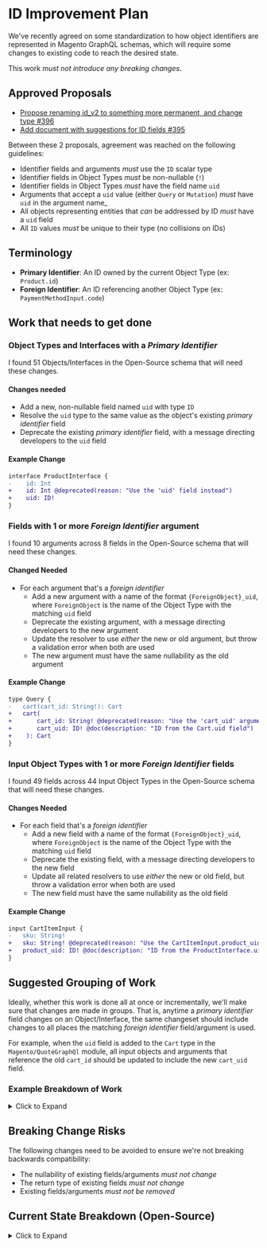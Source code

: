 # ID Improvement Plan

We've recently agreed on some standardization to how object identifiers are represented in Magento GraphQL schemas, which will require some changes to existing code to reach the desired state.

This work _must not introduce any breaking changes_.

## Approved Proposals

- [Propose renaming id_v2 to something more permanent, and change type #396](https://github.com/magento/architecture/pull/396)
- [Add document with suggestions for ID fields #395](https://github.com/magento/architecture/pull/395)

Between these 2 proposals, agreement was reached on the following guidelines:

- Identifier fields and arguments _must_ use the `ID` scalar type
- Identifier fields in Object Types _must_ be non-nullable (`!`)
- Identifier fields in Object Types _must_ have the field name `uid`
- Arguments that accept a `uid` value (either `Query` or `Mutation`) _must_ have `uid` in the argument name_
- All objects representing entities that _can_ be addressed by ID _must_ have a `uid` field
- All `ID` values _must_ be unique to their type (no collisions on IDs)

## Terminology
- **Primary Identifier**: An ID owned by the current Object Type (ex: `Product.id`)
- **Foreign Identifier**: An ID referencing another Object Type (ex: `PaymentMethodInput.code`)

## Work that needs to get done

### Object Types and Interfaces with a _Primary Identifier_

I found 51 Objects/Interfaces in the Open-Source schema that will need these changes.

#### Changes needed
- Add a new, non-nullable field named `uid` with type `ID`
- Resolve the `uid` type to the same value as the object's existing _primary identifier_ field
- Deprecate the existing _primary identifier_ field, with a message directing developers to the `uid` field

#### Example Change
```diff
interface ProductInterface {
-    id: Int
+    id: Int @deprecated(reason: "Use the 'uid' field instead")
+    uid: ID!
}
```

### Fields with 1 or more _Foreign Identifier_ argument

I found 10 arguments across 8 fields in the Open-Source schema that will need these changes.

#### Changed Needed
- For each argument that's a _foreign identifier_
    - Add a new argument with a name of the format `{ForeignObject}_uid`, where `ForeignObject` is the name of the Object Type with the matching `uid` field
    - Deprecate the existing argument, with a message directing developers to the new argument
    - Update the resolver to use _either_ the new or old argument, but throw a validation error when both are used
    - The new argument must have the same nullability as the old argument

#### Example Change
```diff
type Query {
-   cart(cart_id: String!): Cart
+   cart(
+       cart_id: String! @deprecated(reason: "Use the 'cart_uid' argument instead")
+       cart_uid: ID! @doc(description: "ID from the Cart.uid field")
+    ): Cart
}
```

### Input Object Types with 1 or more _Foreign Identifier_ fields

I found 49 fields across 44 Input Object Types in the Open-Source schema that will need these changes.

#### Changes Needed
- For each field that's a _foreign identifier_
    - Add a new field with a name of the format `{ForeignObject}_uid`, where `ForeignObject` is the name of the Object Type with the matching `uid` field
    - Deprecate the existing field, with a message directing developers to the new field
    - Update all related resolvers to use _either_ the new or old field, but throw a validation error when both are used
    - The new field must have the same nullability as the old field

#### Example Change
```diff
input CartItemInput {
-   sku: String!
+   sku: String! @deprecated(reason: "Use the CartItemInput.product_uid field instead")
+   product_uid: ID! @doc(description: "ID from the ProductInterface.uid field")
}
```

## Suggested Grouping of Work

Ideally, whether this work is done all at once or incrementally, we'll make sure that changes are made in groups. That is, anytime a _primary identifier_ field changes on an Object/Interface, the same changeset should include changes to all places the matching _foreign identifier_ field/argument is used.

For example, when the `uid` field is added to the `Cart` type in the `Magento/QuoteGraphQl` module, all input objects and arguments that reference the old `cart_id` should be updated to include the new `cart_uid` field.

### Example Breakdown of Work
<details>
<summary>Click to Expand</summary>

| Object/Interface  | Primary Identifier Field | References                         | 
|-------------------|--------------------------|------------------------------------| 
| Cart              | id                       | Mutation.mergeCarts                | 
|                   |                          | Query.cart                         | 
|                   |                          | AddBundleProductsToCartInput       | 
|                   |                          | AddConfigurableProductsToCartInput | 
|                   |                          | AddDownloadableProductsToCartInput | 
|                   |                          | AddSimpleProductsToCartInput       | 
|                   |                          | AddVirtualProductsToCartInput      | 
|                   |                          | ApplyCouponToCartInput             | 
|                   |                          | ApplyGiftCardToCartInput           | 
|                   |                          | ApplyStoreCreditToCartInput        | 
|                   |                          | createEmptyCartInput               | 
|                   |                          | HostedProUrlInput                  | 
|                   |                          | PayflowLinkTokenInput              | 
|                   |                          | PayflowProResponseInput            | 
|                   |                          | PayflowProTokenInput               | 
|                   |                          | PaypalExpressTokenInput            | 
|                   |                          | PlaceOrderInput                    | 
|                   |                          | RemoveCouponFromCartInput          | 
|                   |                          | RemoveGiftCardFromCartInput        | 
|                   |                          | RemoveItemFromCartInput            | 
|                   |                          | RemoveStoreCreditFromCartInput     | 
|                   |                          | SetBillingAddressOnCartInput       | 
|                   |                          | SetGuestEmailOnCartInput           | 
|                   |                          | SetPaymentMethodAndPlaceOrderInput | 
|                   |                          | SetPaymentMethodOnCartInput        | 
|                   |                          | SetShippingAddressesOnCartInput    | 
|                   |                          | SetShippingMethodsOnCartInput      | 
|                   |                          | UpdateCartItemsInput               | 
|                   |                          |                                    | 
| ProductInterface  | id                       | CartItemInput                      | 
|                   |                          | ProductSortInput                   | 
|                   |                          | SendEmailToFriendInput             | 
|                   |                          | ConfigurableProductCartItemInput   | 
|                   |                          | ProductFilterInput                 | 
|                   |                          | BundleProduct                      | 
|                   |                          | ConfigurableProduct                | 
|                   |                          | DownloadableProduct                | 
|                   |                          | GiftCardProduct                    | 
|                   |                          | GroupedProduct                     | 
|                   |                          | SimpleProduct                      | 
|                   |                          | VirtualProduct                     | 
|                   |                          | ProductAttributeFilterInput        | 
|                   |                          | ConfigurableProductOptions         | 
|                   |                          | CustomizableAreaOption             | 
|                   |                          | BundleItem                         | 
|                   |                          | CustomizableAreaValue              | 
|                   |                          | CustomizableCheckboxValue          | 
|                   |                          | CustomizableDateOption             | 
|                   |                          | CustomizableDateValue              | 
|                   |                          | CustomizableDropDownValue          | 
|                   |                          | CustomizableFieldOption            | 
|                   |                          | CustomizableFieldValue             | 
|                   |                          | CustomizableFileOption             | 
|                   |                          | CustomizableFileValue              | 
|                   |                          | CustomizableMultipleValue          | 
|                   |                          | CustomizableRadioValue             | 
|                   |                          | ProductLinks                       | 
|                   |                          | ProductLinksInterface              | 
|                   |                          |                                    | 
|                   |                          |                                    | 
| CategoryInterface | id                       | CategoryTree                       | 
|                   |                          | ProductFilterInput                 | 
|                   |                          | CategoryFilterInput                | 
|                   |                          | StoreConfig                        | 
|                   |                          | Breadcrumb                         | 
|                   |                          | ProductAttributeFilterInput        | 
|                   |                          |                                    | 
| CartItemInterface | id                       | ConfigurableCartItem               | 
|                   |                          | DownloadableCartItem               | 
|                   |                          | SimpleCartItem                     | 
|                   |                          | VirtualCartItem                    | 
|                   |                          | BundleCartItem                     | 
|                   |                          | CartItemUpdateInput                | 
|                   |                          | RemoveItemFromCartInput            | 

</details>


## Breaking Change Risks

The following changes need to be avoided to ensure we're not breaking backwards compatibility:
- The nullability of existing fields/arguments _must not change_
- The return type of existing fields _must not change_
- Existing fields/arguments _must not be removed_

## Current State Breakdown (Open-Source)
<details>
<summary>Click to Expand</summary>

- 51 Object Types and Interfaces with a _primary identifier_
    | Primary Identifier Field Name | Count | 
    |-------------------------------|-------| 
    | id                            | 34    | 
    | option_id                     | 10    | 
    | option_type_id                | 4     | 
    | order_number                  | 1     | 
    | value_id                      | 1     | 
    | agreement_id                  | 1     | 

- 10 arguments across 8 different fields take a _foreign identifier_
    | Foreign Identifier Argument Name | Count | 
    |----------------------------------|-------| 
    | id                               | 4     | 
    | cart_id                          | 1     | 
    | identifier                       | 1     | 
    | identifiers                      | 1     | 
    | source_cart_id                   | 1     | 
    | destination_cart_id              | 1     | 
    | orderNumber                      | 1     |

- 49 Input Object fields across 44 different Input Objects take a _foreign identifier_
    | Foreign Identifier Field Name | Count | 
    |-------------------------------|-------| 
    | cart_id                       | 26    | 
    | sku                           | 3     | 
    | attribute_code                | 2     | 
    | cart_item_id                  | 2     | 
    | code                          | 2     | 
    | customer_address_id           | 2     | 
    | carrier_code                  | 1     | 
    | category_id                   | 1     | 
    | link_id                       | 1     | 
    | method_code                   | 1     | 
    | parent_sku                    | 1     | 
    | product_id                    | 1     | 
    | region_code                   | 1     | 
    | variant_sku                   | 1     | 

</details>